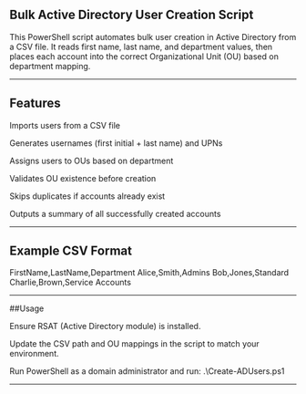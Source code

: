 ## Bulk Active Directory User Creation Script

This PowerShell script automates bulk user creation in Active Directory from a CSV file. It reads first name, last name, and department values, then places each account into the correct Organizational Unit (OU) based on department mapping.

---

## Features

Imports users from a CSV file

Generates usernames (first initial + last name) and UPNs

Assigns users to OUs based on department

Validates OU existence before creation

Skips duplicates if accounts already exist

Outputs a summary of all successfully created accounts

---

## Example CSV Format

FirstName,LastName,Department
Alice,Smith,Admins
Bob,Jones,Standard
Charlie,Brown,Service Accounts

---

##Usage

Ensure RSAT (Active Directory module) is installed.

Update the CSV path and OU mappings in the script to match your environment.

Run PowerShell as a domain administrator and run:
.\Create-ADUsers.ps1

---
